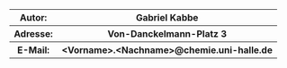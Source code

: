 <!-- 
.. title: Impressum
.. slug: about
.. tags: 
.. category: 
.. link: 
.. description: 
.. type: text
-->

<table width="50%">
<tr>
    <th> Autor: </th> <th> Gabriel Kabbe </th> 
</tr>
<tr>
    <th> Adresse: </th> <th> Von-Danckelmann-Platz 3 </th>
</tr>
<tr>
    <th> E-Mail: </th> <th> &lt;Vorname&gt;.&lt;Nachname&gt;@chemie.uni-halle.de </th>
</tr>
</table>
